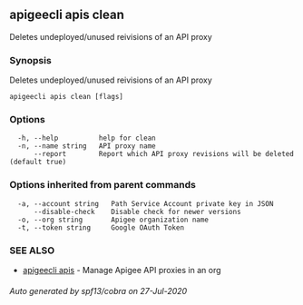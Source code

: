 ## apigeecli apis clean

Deletes undeployed/unused reivisions of an API proxy

### Synopsis

Deletes undeployed/unused reivisions of an API proxy

```
apigeecli apis clean [flags]
```

### Options

```
  -h, --help          help for clean
  -n, --name string   API proxy name
      --report        Report which API proxy revisions will be deleted (default true)
```

### Options inherited from parent commands

```
  -a, --account string   Path Service Account private key in JSON
      --disable-check    Disable check for newer versions
  -o, --org string       Apigee organization name
  -t, --token string     Google OAuth Token
```

### SEE ALSO

* [apigeecli apis](apigeecli_apis.md)	 - Manage Apigee API proxies in an org

###### Auto generated by spf13/cobra on 27-Jul-2020
